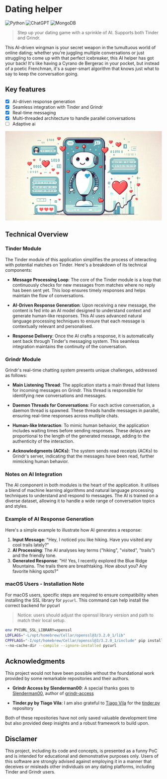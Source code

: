 # Dating helper

![Python](https://img.shields.io/badge/python-3670A0?style=for-the-badge&logo=python&logoColor=ffdd54)
![ChatGPT](https://img.shields.io/badge/chatGPT-74aa9c?style=for-the-badge&logo=openai&logoColor=white)
![MongoDB](https://img.shields.io/badge/MongoDB-%234ea94b.svg?style=for-the-badge&logo=mongodb&logoColor=white)

> Step up your dating game with a sprinkle of AI. Supports both Tinder and Grindr.

This AI-driven wingman is your secret weapon in the tumultuous world of online dating; whether you're juggling multiple conversations or just struggling to come up with that perfect icebreaker, this AI helper has got your back! It's like having a Cyrano de Bergerac in your pocket, but instead of a poetic Frenchman, it's a super-smart algorithm that knows just what to say to keep the conversation going.

## Key features
* [x] AI-driven response generation
* [x] Seamless integration with Tinder and Grindr
* [x] Real-time messaging
* [x] Multi-threaded architecture to handle parallel conversations
* [ ] Adaptive ai

![header](header.png)

## Technical Overview

### Tinder Module
The Tinder module of this application simplifies the process of interacting with potential matches on Tinder. Here's a breakdown of its technical components:

- **Message Processing Loop**: The core of the Tinder module is a loop that continuously checks for new messages from matches where no reply has been sent yet. This loop ensures timely responses and helps maintain the flow of conversations.

- **AI-Driven Response Generation**: Upon receiving a new message, the content is fed into an AI model designed to understand context and generate human-like responses. This AI uses advanced natural language processing techniques to ensure that each message is contextually relevant and personalised.

- **Response Delivery**: Once the AI crafts a response, it is automatically sent back through Tinder's messaging system. This seamless integration maintains the continuity of the conversation.

### Grindr Module
Grindr's real-time chatting system presents unique challenges, addressed as follows:

- **Main Listening Thread**: The application starts a main thread that listens for incoming messages on Grindr. This thread is responsible for identifying new conversations and messages.

- **Daemon Threads for Conversations**: For each active conversation, a daemon thread is spawned. These threads handle messages in parallel, ensuring real-time responses across multiple chats.

- **Human-like Interaction**: To mimic human behavior, the application includes waiting times before sending responses. These delays are proportional to the length of the generated message, adding to the authenticity of the interaction.

- **Acknowledgments (ACKs)**: The system sends read receipts (ACKs) to Grindr's server, indicating that the messages have been read, further mimicking human behavior.

### Notes on AI Integration
The AI component in both modules is the heart of the application. It utilises a blend of machine learning algorithms and natural language processing techniques to understand and respond to messages. The AI is trained on a diverse dataset, allowing it to handle a wide range of conversation topics and styles. 

### Example of AI Response Generation
Here's a simple example to illustrate how AI generates a response:

1. **Input Message**: "Hey, I noticed you like hiking. Have you visited any cool trails lately?"
2. **AI Processing**: The AI analyses key terms ("hiking", "visited", "trails") and the friendly tone.
3. **Generated Response**: "Hi! Yes, I recently explored the Blue Ridge Mountains. The trails there are breathtaking. How about you? Any favorite hiking spots?"

### macOS Users - Installation Note
For macOS users, specific steps are required to ensure compatibility when installing the SSL library for `pycurl`. This command can help install the correct backend for pycurl

> Notice: users should adjust the openssl library version and path to match their local setup.

```bash
env PYCURL_SSL_LIBRARY=openssl 
LDFLAGS="-L/opt/homebrew/Cellar/openssl@3/3.2.0_1/lib" 
CPPFLAGS="-I/opt/homebrew/Cellar/openssl@3/3.2.0_1/include" pip install 
--no-cache-dir --compile --ignore-installed pycurl
```

## Acknowledgments
This project would not have been possible without the foundational work provided by some remarkable repositories and their authors.

- **Grindr Access by Slenderman00**: A special thanks goes to [Slenderman00](https://github.com/Slenderman00), author of [grindr-access](https://github.com/Slenderman00/grindr-access)

- **Tinder.py by Tiago Vila**: I am also grateful to [Tiago Vila](https://github.com/tiagovla) for the [tinder.py](https://github.com/tiagovla/tinder.py) repository

Both of these repositories have not only saved valuable development time but also provided deep insights and a robust framework to build upon.

## Disclamer
This project, including its code and concepts, is presented as a funny PoC and is intended for educational and demonstrative purposes only. Users of this software are strongly advised against employing it in a manner that deceives or misleads other individuals on any dating platforms, including Tinder and Grindr users.


